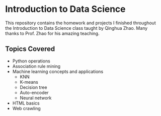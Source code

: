 # Introduction to Data Science
This repository contains the homework and projects I finished throughout the Introduction to Data Science class taught by Qinghua Zhao. 
Many thanks to Prof. Zhao for his amazing teaching.

## Topics Covered
* Python operations
* Association rule mining
* Machine learning concepts and applications
  * KNN
  * K-means
  * Decision tree
  * Auto-encoder
  * Neural network
* HTML basics
* Web crawling

